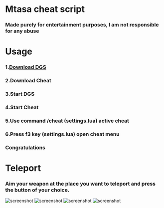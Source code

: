 # Mtasa cheat script
### Made purely for entertainment purposes, I am not responsible for any abuse

# Usage
### 1.[Download DGS](https://github.com/thisdp/dgs/tree/master)
### 2.Download Cheat
### 3.Start DGS
### 4.Start Cheat
### 5.Use command /cheat (settings.lua) active cheat
### 6.Press f3 key (settings.lua) open cheat menu
### Congratulations

# Teleport
### Aim your weapon at the place you want to teleport and press the button of your choice.

![screenshot](https://i.imgur.com/nSnpGkX.png)
![screenshot](https://i.imgur.com/9f7ICrZ.png)
![screenshot](https://i.imgur.com/WKOubwo.png)
![screenshot](https://i.imgur.com/ysapFt2.png)

